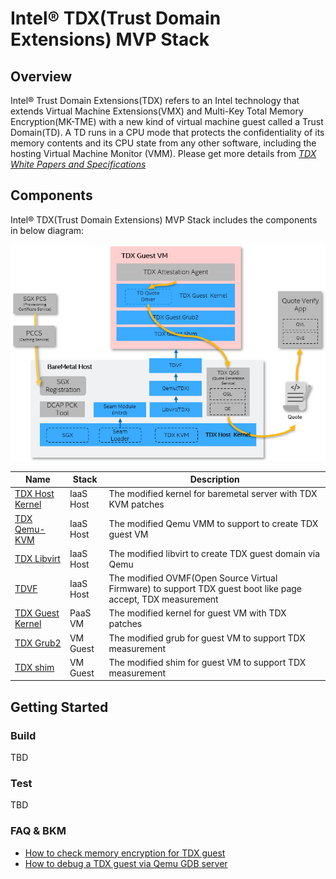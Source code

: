 # Intel&reg; TDX(Trust Domain Extensions) MVP Stack

## Overview

Intel&reg; Trust Domain Extensions(TDX) refers to an Intel technology that
extends Virtual Machine Extensions(VMX) and Multi-Key Total Memory
Encryption(MK-TME) with a new kind of virtual machine guest called a Trust
Domain(TD). A TD runs in a CPU mode that protects the confidentiality of its
memory contents and its CPU state from any other software, including the hosting
Virtual Machine Monitor (VMM). Please get more details from _[TDX White Papers and Specifications](https://www.intel.com/content/www/us/en/developer/articles/technical/intel-trust-domain-extensions.html)_


## Components

Intel&reg; TDX(Trust Domain Extensions) MVP Stack includes the components in
below diagram:

![TDX Stack Architecture](doc/tdx_stack_arch.png)

| Name | Stack | Description |
| -- | -- | -- |
| [TDX Host Kernel](https://github.com/intel/tdx/tree/kvm) | IaaS Host| The modified kernel for baremetal server with TDX KVM patches |
| [TDX Qemu-KVM](https://github.com/intel/qemu-tdx) | IaaS Host | The modified Qemu VMM to support to create TDX guest VM |
| [TDX Libvirt](https://github.com/intel/libvirt-tdx) | IaaS Host | The modified libvirt to create TDX guest domain via Qemu |
| [TDVF](https://github.com/tianocore/edk2-staging/tree/TDVF) | IaaS Host | The modified OVMF(Open Source Virtual Firmware) to support TDX guest boot like page accept, TDX measurement |
| [TDX Guest Kernel](https://github.com/intel/tdx/tree/guest) | PaaS VM | The modified kernel for guest VM with TDX patches |
| [TDX Grub2](https://github.com/intel/grub-tdx) | VM Guest | The modified grub for guest VM to support TDX measurement |
| [TDX shim](https://github.com/intel/shim-tdx) | VM Guest | The modified shim for guest VM to support TDX measurement |


## Getting Started

### Build

TBD

### Test

TBD

### FAQ & BKM

- [How to check memory encryption for TDX guest](doc/mem_encryption_check.md)
- [How to debug a TDX guest via Qemu GDB server](doc/off_td_debug.md)
